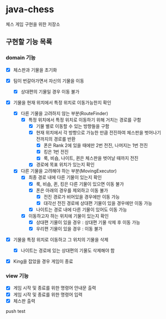 # java-chess
체스 게임 구현을 위한 저장소

## 구현할 기능 목록

### domain 기능

- [x] 체스판과 기물을 초기화

- [x] 팀이 번갈아가면서 자신의 기물을 이동
    - [x] 상대편의 기물일 경우 이동 불가

- [x] 기물을 현재 위치에서 특정 위치로 이동가능한지 확인
    - [x] 다른 기물을 고려하지 않는 부분(RouteFinder)
        - [x] 특정 위치에서 특정 위치로 이동하기 위해 거치는 경로를 구함
            - [x] 기물 별로 이동할 수 있는 방향들을 구함
            - [x] 현재 위치에서 각 방향으로 가능한 만큼 전진하여 체스판을 벗어나기 전까지의 경로를 반환
                - [x] 폰은 Rank 2에 있을 때에만 2번 전진, 나머지는 1번 전진
                - [x] 킹은 1번 전진
                - [x] 룩, 비숍, 나이트, 퀸은 체스판을 벗어날 때까지 전진
            - [x] 경로에 목표 위치가 있는지 확인
    
    - [x] 다른 기물을 고려해야 하는 부분(MovingExecutor)
        - [x] 최종 경로 내에 다른 기물이 있는지 확인
            - [x] 룩, 비숍, 퀸, 킹은 다른 기물이 있으면 이동 불가
            - [x] 폰은 아래의 경우를 제외하고 이동 불가
                - [x] 전진 경로가 비어있을 경우에만 이동 가능
                - [x] 대각선 전진 경로에 상대편 기물이 있을 경우에만 이동 가능
            - [x] 나이트는 경로 내에 다른 기물이 있어도 이동 가능
        - [x] 이동하고자 하는 위치에 기물이 있는지 확인
            - [x] 상대편 기물이 있을 경우 : 상대편 기물 삭제 후 이동 가능
            - [x] 우리편 기물이 있을 경우 : 이동 불가

- [x] 기물을 특정 위치로 이동하고 그 위치의 기물을 삭제
    - [x] 나이트는 경로에 있는 상대편의 기물도 삭제해야 함

- [x] King을 잡았을 경우 게임이 종료

### view 기능
- [x] 게임 시작 및 종료를 위한 명령어 안내문 출력
- [x] 게임 시작 및 종료를 위한 명령어 입력
- [x] 체스판 출력

push test
